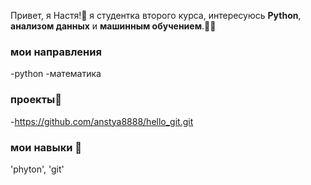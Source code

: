    Привет, я Настя!👋
   я студентка второго курса, интересуюсь **Python**, **анализом данных** и **машинным обучением**.👩‍🏫
   ### мои направления
   -python
   -математика
   ### проекты🐍
   -https://github.com/anstya8888/hello_git.git
   ### мои навыки 🚀
   'phyton', 'git'
